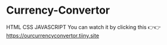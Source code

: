 # Currency-Convertor
HTML CSS JAVASCRIPT
You can watch it by clicking this 👉👉
https://ourcurrencyconvertor.tiiny.site
